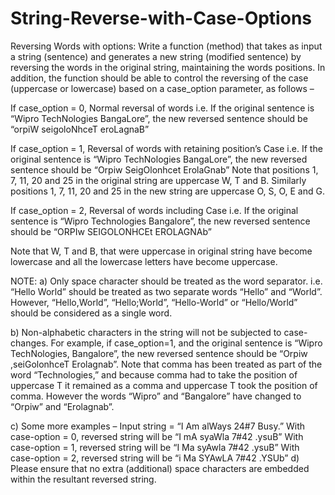 # String-Reverse-with-Case-Options
Reversing Words with options: 
Write a function (method) that takes as input a string (sentence) 
and generates a new string (modified sentence) by reversing the words in the original string, 
maintaining the words positions. 
In addition, the function should be able to control the reversing of the case (uppercase or 
lowercase) based on a case_option parameter, as follows –

If case_option = 0, Normal reversal of words
i.e. If the original sentence is “Wipro TechNologies BangaLore”, 
the new reversed sentence should be “orpiW seigoloNhceT eroLagnaB”

If case_option = 1, Reversal of words with retaining position’s Case
i.e. If the original sentence is “Wipro TechNologies BangaLore”, 
the new reversed sentence should be “Orpiw SeigOlonhcet ErolaGnab”
Note that positions 1, 7, 11, 20 and 25 in the original string are uppercase W, T and B.
Similarly positions 1, 7, 11, 20 and 25 in the new string are uppercase O, S, O, E and G.

If case_option = 2, Reversal of words including Case
i.e. If the original sentence is “Wipro Technologies Bangalore”, 
the new reversed sentence should be “ORPIw SEIGOLONHCEt EROLAGNAb”

Note that W, T and B, that were uppercase in original string have become lowercase and all 
the lowercase letters have become uppercase.

NOTE:
a) Only space character should be treated as the word separator. i.e. “Hello World” should 
be treated as two separate words “Hello” and “World”. However, “Hello,World”, 
“Hello;World”, “Hello-World” or “Hello/World” should be considered as a single word.

b) Non-alphabetic characters in the string will not be subjected to case-changes. For 
example, if case_option=1, and the original sentence is “Wipro TechNologies, 
Bangalore”, the new reversed sentence should be “Orpiw ,seiGolonhceT Erolagnab”. 
Note that comma has been treated as part of the word “Technologies,” and because 
comma had to take the position of uppercase T it remained as a comma and uppercase T 
took the position of comma. However the words “Wipro” and “Bangalore” have changed 
to “Orpiw” and “Erolagnab”.

c) Some more examples –
Input string = “I Am alWays 24#7 Busy.” 
With case-option = 0, reversed string will be “I mA syaWla 7#42 .ysuB”
With case-option = 1, reversed string will be “I Ma syAwla 7#42 .ysuB”
With case-option = 2, reversed string will be “i Ma SYAwLA 7#42 .YSUb”
d) Please ensure that no extra (additional) space characters are embedded within the 
resultant reversed string.
